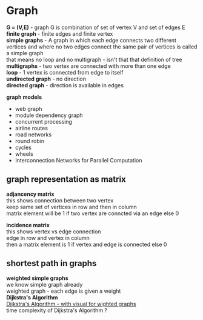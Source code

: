 # Graph

**G = (V,E)** - graph G is combination of set of vertex V and set of edges E  
**finite graph** - finite edges and finite vertex  
**simple graphs** - A graph in which each edge connects two different vertices and where
no two edges connect the same pair of vertices is called a simple graph  
that means no loop and no multigraph - isn't that that definition of tree  
**multigraphs** - two vertex are connected with more than one edge  
**loop** - 1 vertex is connected from edge to itself  
**undirected graph** - no direction    
**directed graph** - direction is available in edges  

**graph models**  
- web graph  
- module dependency graph
- concurrent processing
- airline routes 
- road networks 
- round robin   
- cycles  
- wheels   
- Interconnection Networks for Parallel Computation  

## graph representation as matrix
**adjancency matrix**  
this shows connection between two vertex  
keep same set of vertices in row and then in column  
matrix element will be 1 if two vertex are conncted via an edge  else 0

**incidence matrix**  
this shows vertex vs edge connection  
edge in row and vertex in column  
then a matrix element is 1 if vertex and edge is connected else 0

## shortest path in graphs

**weighted simple graphs**  
we know simple graph already  
weighted graph - each edge is given a weight  
**Dijkstra's Algorithm**  
[Dijkstra's Algorithm - with visual for wighted graphs](https://www.freecodecamp.org/news/dijkstras-shortest-path-algorithm-visual-introduction/)  
time complexity of Dijkstra's Algorithm ?  







